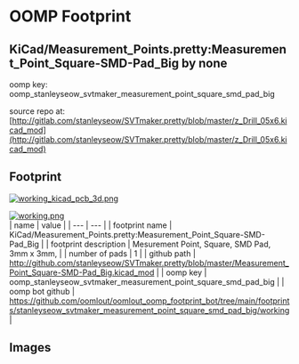 # OOMP Footprint  
## KiCad/Measurement_Points.pretty:Measurement_Point_Square-SMD-Pad_Big  by none  
  
oomp key: oomp_stanleyseow_svtmaker_measurement_point_square_smd_pad_big  
  
source repo at: [http://gitlab.com/stanleyseow/SVTmaker.pretty/blob/master/z_Drill_05x6.kicad_mod](http://gitlab.com/stanleyseow/SVTmaker.pretty/blob/master/z_Drill_05x6.kicad_mod)  
## Footprint  
  
[![working_kicad_pcb_3d.png](working_kicad_pcb_3d_600.png)](working_kicad_pcb_3d.png)  
  
[![working.png](working_600.png)](working.png)  
| name | value | 
| --- | --- | 
| footprint name | KiCad/Measurement_Points.pretty:Measurement_Point_Square-SMD-Pad_Big | 
| footprint description | Mesurement Point, Square, SMD Pad,  3mm x 3mm, | 
| number of pads | 1 | 
| github path | http://github.com/stanleyseow/SVTmaker.pretty/blob/master/Measurement_Point_Square-SMD-Pad_Big.kicad_mod | 
| oomp key | oomp_stanleyseow_svtmaker_measurement_point_square_smd_pad_big | 
| oomp bot github | https://github.com/oomlout/oomlout_oomp_footprint_bot/tree/main/footprints/stanleyseow_svtmaker_measurement_point_square_smd_pad_big/working | 
## Images  
